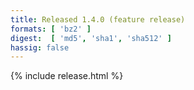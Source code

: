 ```yaml
---
title: Released 1.4.0 (feature release)
formats: [ 'bz2' ]
digest:  [ 'md5', 'sha1', 'sha512' ]
hassig: false
---
```

{% include release.html %}
